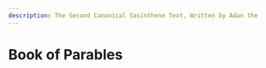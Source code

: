 ```yaml
---
description: The Second Canonical Sasinthene Text, Written by Adan the Prophet.
---
```


# Book of Parables

